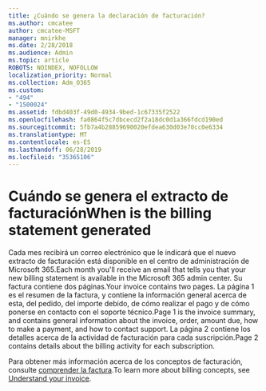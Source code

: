 ```yaml
---
title: ¿Cuándo se genera la declaración de facturación?
ms.author: cmcatee
author: cmcatee-MSFT
manager: mnirkhe
ms.date: 2/28/2018
ms.audience: Admin
ms.topic: article
ROBOTS: NOINDEX, NOFOLLOW
localization_priority: Normal
ms.collection: Adm_O365
ms.custom:
- "494"
- "1500024"
ms.assetid: fdbd403f-49d0-4934-9bed-1c67335f2522
ms.openlocfilehash: fa0864f5c7dbcecd2f2a18dc0d1a366fdcd190ed
ms.sourcegitcommit: 5fb7a4b28859690020efdea630d03e70cc0e6334
ms.translationtype: MT
ms.contentlocale: es-ES
ms.lasthandoff: 06/28/2019
ms.locfileid: "35365106"
---
```

# <a name="when-is-the-billing-statement-generated"></a><span data-ttu-id="22bac-102">Cuándo se genera el extracto de facturación</span><span class="sxs-lookup"><span data-stu-id="22bac-102">When is the billing statement generated</span></span>

<span data-ttu-id="22bac-103">Cada mes recibirá un correo electrónico que le indicará que el nuevo extracto de facturación está disponible en el centro de administración de Microsoft 365.</span><span class="sxs-lookup"><span data-stu-id="22bac-103">Each month you'll receive an email that tells you that your new billing statement is available in the Microsoft 365 admin center.</span></span> <span data-ttu-id="22bac-104">Su factura contiene dos páginas.</span><span class="sxs-lookup"><span data-stu-id="22bac-104">Your invoice contains two pages.</span></span> <span data-ttu-id="22bac-105">La página 1 es el resumen de la factura, y contiene la información general acerca de esta, del pedido, del importe debido, de cómo realizar el pago y de cómo ponerse en contacto con el soporte técnico.</span><span class="sxs-lookup"><span data-stu-id="22bac-105">Page 1 is the invoice summary, and contains general information about the invoice, order, amount due, how to make a payment, and how to contact support.</span></span> <span data-ttu-id="22bac-106">La página 2 contiene los detalles acerca de la actividad de facturación para cada suscripción.</span><span class="sxs-lookup"><span data-stu-id="22bac-106">Page 2 contains details about the billing activity for each subscription.</span></span>
  
<span data-ttu-id="22bac-107">Para obtener más información acerca de los conceptos de facturación, consulte [comprender la factura](https://support.office.com/article/0724b428-fb59-4962-8c37-6674166d7507).</span><span class="sxs-lookup"><span data-stu-id="22bac-107">To learn more about billing concepts, see [Understand your invoice](https://support.office.com/article/0724b428-fb59-4962-8c37-6674166d7507).</span></span>
